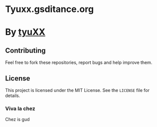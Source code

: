# Tyuxx.gsditance.org
# By [tyuXX](https://github.com/tyuXX)

## Contributing

Feel free to fork these repositories, report bugs and help improve them.

## License

This project is licensed under the MIT License. See the `LICENSE` file for details.

### Viva la chez
Chez is gud